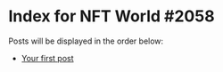 # Index for NFT World #2058
Posts will be displayed in the order below:

- [Your first post](./001-first.md)

